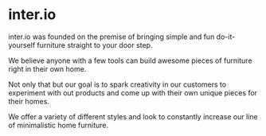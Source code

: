 # inter.io
inter.io was founded on the premise of bringing simple and fun do-it-yourself furniture straight to your door step.

We believe anyone with a few tools can build awesome pieces of furniture right in their own home.

Not only that but our goal is to spark creativity in our customers to experiment with out products and come up with their own unique pieces for their homes.

We offer a variety of different styles and look to constantly increase our line of minimalistic home furniture.